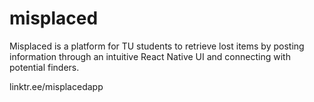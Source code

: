 # misplaced
Misplaced is a platform for TU students to retrieve lost items by posting information through an intuitive React Native UI and connecting with potential finders.

linktr.ee/misplacedapp
